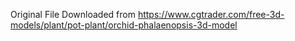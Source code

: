 Original File Downloaded from https://www.cgtrader.com/free-3d-models/plant/pot-plant/orchid-phalaenopsis-3d-model
